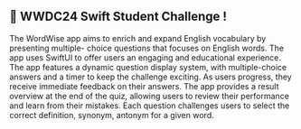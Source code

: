 ## ** WWDC24 Swift Student Challenge !**

The WordWise app aims to enrich and expand English vocabulary by presenting multiple-
choice questions that focuses on English words. The app uses SwiftUI to offer users an
engaging and educational experience. The app features a dynamic question display system,
with multiple-choice answers and a timer to keep the challenge exciting. As users progress,
they receive immediate feedback on their answers. The app provides a result overview at the
end of the quiz, allowing users to review their performance and learn from their mistakes. Each
question challenges users to select the correct definition, synonym, antonym for a given word.

[](SCC.pdf)
